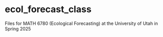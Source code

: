 # ecol_forecast_class
Files for MATH 6780 (Ecological Forecasting) at the University of Utah in Spring 2025
